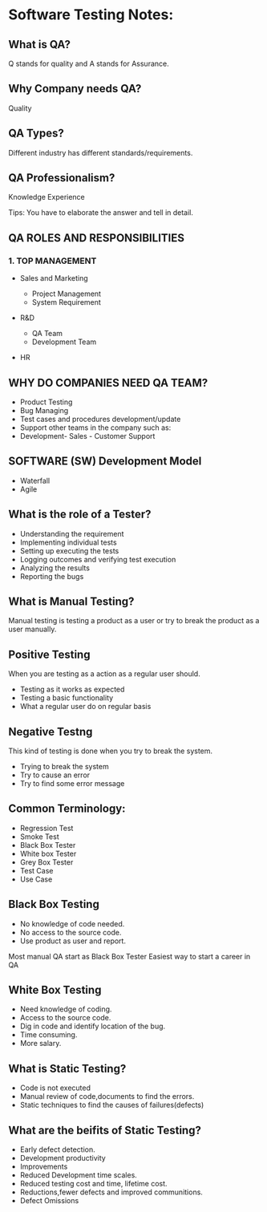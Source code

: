 
#  Software Testing Notes:
## What is QA?
Q stands for quality and A stands for Assurance.
## Why Company needs QA?
Quality
## QA Types?
Different industry has different standards/requirements.
## QA Professionalism?
Knowledge
Experience

Tips: You have to elaborate the answer and tell in detail.

## QA ROLES AND RESPONSIBILITIES

### 1. TOP MANAGEMENT

- Sales and Marketing
   - Project Management
   - System Requirement

- R&D
    - QA Team
    - Development Team

- HR

## WHY DO COMPANIES NEED QA TEAM?
- Product Testing
- Bug Managing
- Test cases and procedures development/update
- Support other teams in the company such as: 
- Development- Sales - Customer Support

## SOFTWARE (SW) Development Model
- Waterfall
- Agile

## What is the role of a Tester?

- Understanding the requirement
- Implementing individual tests
- Setting up executing the tests
- Logging outcomes and verifying test execution
- Analyzing the results
- Reporting the bugs

## What is Manual Testing?
Manual testing is testing a product as a user or try to break the product as a user manually.

## Positive Testing 
When you are testing as a action as a regular user should. 

- Testing as it works as expected
- Testing a basic functionality
- What a regular user do on regular basis


## Negative Testng

This kind of testing is done when you try to break the system.
- Trying to break the system
- Try to cause an error
- Try to find some error message

## Common Terminology:
- Regression Test
- Smoke Test
- Black Box Tester
- White box Tester
- Grey Box Tester
- Test Case
- Use Case

## Black Box Testing
- No knowledge of code needed.
- No access to the source code.
- Use product as user and report.

Most manual QA start as Black Box Tester
Easiest way to start a career in QA

## White Box Testing
- Need knowledge of coding.
- Access to the source code.
- Dig in code and identify location of the bug.
- Time consuming.
- More salary.



## What is Static Testing?
- Code is not executed
- Manual review of code,documents to find the errors.
- Static techniques to find the causes of failures(defects)

## What are the beifits of Static Testing?
- Early defect detection.
- Development productivity
- Improvements
- Reduced Development time scales.
- Reduced testing cost and time, lifetime cost.
- Reductions,fewer defects and improved communitions.
- Defect Omissions


